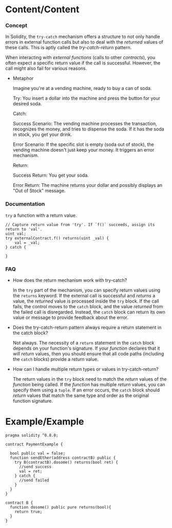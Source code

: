 # Content/Content

### Concept

In Solidity, the `try-catch` mechanism offers a structure to not only handle errors in external function calls but also to deal with the *returned* values of these calls. This is aptly called the *try-catch-return* pattern.

When interacting with *external functions* (calls to other *contracts*), you often expect a specific return value if the call is successful. However, the call might also fail for various reasons.

- Metaphor
    
    Imagine you're at a vending machine, ready to buy a can of soda.
    
    Try: You insert a dollar into the machine and press the button for your desired soda.
    
    Catch:
    
    Success Scenario: The vending machine processes the transaction, recognizes the money, and tries to dispense the soda. If it has the soda in stock, you get your drink.
    
    Error Scenario: If the specific slot is empty (soda out of stock), the vending machine doesn't just keep your money. It triggers an error mechanism.
    
    Return:
    
    Success Return: You get your soda.
    
    Error Return: The machine returns your dollar and possibly displays an "Out of Stock" message.
    

### Documentation

`try` a function with a return value.

```solidity
// Capture return value from 'try'. If `f()` succeeds, assign its return to 'val'.
uint val;
try externalContract.f() returns(uint _val) {
    val = _val;
} catch {

}
```

### FAQ

- How does the return mechanism work with try-catch?
    
    In the `try` part of the mechanism, you can specify return values using the `returns` keyword. If the external call is successful and *returns* a value, the *returned* value is processed inside the `try` block. If the call fails, the control moves to the `catch` block, and the value *returned* from the failed call is disregarded. Instead, the `catch` block can return its own value or message to provide feedback about the error.
    
- Does the try-catch-return pattern always require a return statement in the catch block?
    
    Not always. The necessity of a `return` statement in the `catch` block depends on your function's signature. If your *function* declares that it will *return* values, then you should ensure that all code paths (including the `catch` blocks) provide a *return* value. 
    
- How can I handle multiple return types or values in try-catch-return?
    
    The return values in the `try` block need to match the *return* values of the *function* being called. If the *function* has multiple *return* values, you can specify them using a `tuple`. If an error occurs, the `catch` block should *return* values that match the same type and order as the original function signature.
    

# Example/Example

```solidity
pragma solidity ^0.8.0;

contract PaymentExample {

  bool public val = false;
  function sendEther(address contractB) public {
    try B(contractB).dosome() returns(bool ret) {
      //send success
      val = ret;
    } catch {
      //send failed
    }
  }
}

contract B {
  function dosome() public pure returns(bool){
    return true;
  }
}
```
